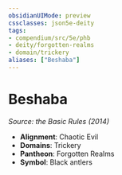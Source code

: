 ```yaml
---
obsidianUIMode: preview
cssclasses: json5e-deity
tags:
- compendium/src/5e/phb
- deity/forgotten-realms
- domain/trickery
aliases: ["Beshaba"]
---
```

# Beshaba
*Source: the Basic Rules (2014)* 

- **Alignment**: Chaotic Evil
- **Domains**: Trickery
- **Pantheon**: Forgotten Realms
- **Symbol**: Black antlers